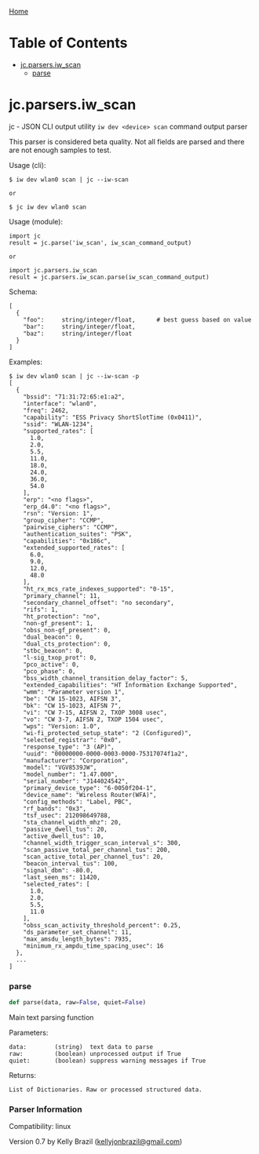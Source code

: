 [Home](https://kellyjonbrazil.github.io/jc/)
# Table of Contents

* [jc.parsers.iw\_scan](#jc.parsers.iw_scan)
  * [parse](#jc.parsers.iw_scan.parse)

<a id="jc.parsers.iw_scan"></a>

# jc.parsers.iw\_scan

jc - JSON CLI output utility `iw dev <device> scan` command output parser

This parser is considered beta quality. Not all fields are parsed and there
are not enough samples to test.

Usage (cli):

    $ iw dev wlan0 scan | jc --iw-scan

    or

    $ jc iw dev wlan0 scan

Usage (module):

    import jc
    result = jc.parse('iw_scan', iw_scan_command_output)

    or

    import jc.parsers.iw_scan
    result = jc.parsers.iw_scan.parse(iw_scan_command_output)

Schema:

    [
      {
        "foo":     string/integer/float,      # best guess based on value
        "bar":     string/integer/float,
        "baz":     string/integer/float
      }
    ]

Examples:

    $ iw dev wlan0 scan | jc --iw-scan -p
    [
      {
        "bssid": "71:31:72:65:e1:a2",
        "interface": "wlan0",
        "freq": 2462,
        "capability": "ESS Privacy ShortSlotTime (0x0411)",
        "ssid": "WLAN-1234",
        "supported_rates": [
          1.0,
          2.0,
          5.5,
          11.0,
          18.0,
          24.0,
          36.0,
          54.0
        ],
        "erp": "<no flags>",
        "erp_d4.0": "<no flags>",
        "rsn": "Version: 1",
        "group_cipher": "CCMP",
        "pairwise_ciphers": "CCMP",
        "authentication_suites": "PSK",
        "capabilities": "0x186c",
        "extended_supported_rates": [
          6.0,
          9.0,
          12.0,
          48.0
        ],
        "ht_rx_mcs_rate_indexes_supported": "0-15",
        "primary_channel": 11,
        "secondary_channel_offset": "no secondary",
        "rifs": 1,
        "ht_protection": "no",
        "non-gf_present": 1,
        "obss_non-gf_present": 0,
        "dual_beacon": 0,
        "dual_cts_protection": 0,
        "stbc_beacon": 0,
        "l-sig_txop_prot": 0,
        "pco_active": 0,
        "pco_phase": 0,
        "bss_width_channel_transition_delay_factor": 5,
        "extended_capabilities": "HT Information Exchange Supported",
        "wmm": "Parameter version 1",
        "be": "CW 15-1023, AIFSN 3",
        "bk": "CW 15-1023, AIFSN 7",
        "vi": "CW 7-15, AIFSN 2, TXOP 3008 usec",
        "vo": "CW 3-7, AIFSN 2, TXOP 1504 usec",
        "wps": "Version: 1.0",
        "wi-fi_protected_setup_state": "2 (Configured)",
        "selected_registrar": "0x0",
        "response_type": "3 (AP)",
        "uuid": "00000000-0000-0003-0000-75317074f1a2",
        "manufacturer": "Corporation",
        "model": "VGV8539JW",
        "model_number": "1.47.000",
        "serial_number": "J144024542",
        "primary_device_type": "6-0050f204-1",
        "device_name": "Wireless Router(WFA)",
        "config_methods": "Label, PBC",
        "rf_bands": "0x3",
        "tsf_usec": 212098649788,
        "sta_channel_width_mhz": 20,
        "passive_dwell_tus": 20,
        "active_dwell_tus": 10,
        "channel_width_trigger_scan_interval_s": 300,
        "scan_passive_total_per_channel_tus": 200,
        "scan_active_total_per_channel_tus": 20,
        "beacon_interval_tus": 100,
        "signal_dbm": -80.0,
        "last_seen_ms": 11420,
        "selected_rates": [
          1.0,
          2.0,
          5.5,
          11.0
        ],
        "obss_scan_activity_threshold_percent": 0.25,
        "ds_parameter_set_channel": 11,
        "max_amsdu_length_bytes": 7935,
        "minimum_rx_ampdu_time_spacing_usec": 16
      },
      ...
    ]

<a id="jc.parsers.iw_scan.parse"></a>

### parse

```python
def parse(data, raw=False, quiet=False)
```

Main text parsing function

Parameters:

    data:        (string)  text data to parse
    raw:         (boolean) unprocessed output if True
    quiet:       (boolean) suppress warning messages if True

Returns:

    List of Dictionaries. Raw or processed structured data.

### Parser Information
Compatibility:  linux

Version 0.7 by Kelly Brazil (kellyjonbrazil@gmail.com)
